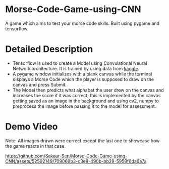 # Morse-Code-Game-using-CNN
A game which aims to test your morse code skills. Built using pygame and tensorflow.

# Detailed Description
- Tensorflow is used to create a Model using Convulational Neural Network architecture. It is trained by using data from [kaggle](https://www.kaggle.com/datasets/sachinpatel21/az-handwritten-alphabets-in-csv-format).
- A pygame window initializes with a blank canvas while the terminal displays a Morse Code which the player is supposed to draw on the canvas and press Submit.
- The Model then predicts what alphabet the user drew on the canvas and increases the score if it was correct; this is implemented by the canvas getting saved as an image in the background and using cv2, numpy to preprocess the image before passing it to the model for assessment.

# Demo Video
Note: All images drawn were correct except the last one to showcase how the game reacts in that case.

https://github.com/Sakaar-Sen/Morse-Code-Game-using-CNN/assets/52592149/709069b3-c3e8-490b-bb29-5958f6da6a7a



